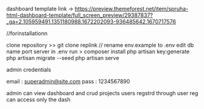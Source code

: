 dashboard template link ->   https://preview.themeforest.net/item/spruha-html-dashboard-template/full_screen_preview/29387837?_ga=2.105959491.1351180988.1672202093-936485642.1670717576



//forinstallationn

clone repository >> git clone replink
//
rename env.example to .env
edit db name port server in .env
run >
composer install
php artisan key:generate
php artisan migrate --seed
php artisan serve 


admin credentials

email : superadmin@site.com
pass : 1234567890


admin can view dashboard and crud projects 
users regstrd through user reg can access only the dash

